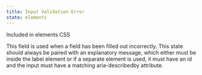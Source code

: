 ```yaml
---
title: Input Validation Error
state: elements
---
```

Included in elements CSS


This field is used when a field has been filled out incorrectly. This state should always be paired with an explanatory message, which either must be inside the label element or if a separate element is used, it must have an id and the input must have a matching aria-describedby attribute.
